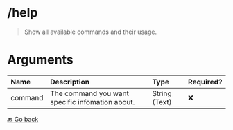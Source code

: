 # /help
> Show all available commands and their usage. 

# Arguments

| Name | Description | Type | Required? | 
| :-- | :-- | :-- | :-- | 
| command | The command you want specific infomation about. | String (Text) | ❌ | 



 [🔙 Go back](../README#commands)